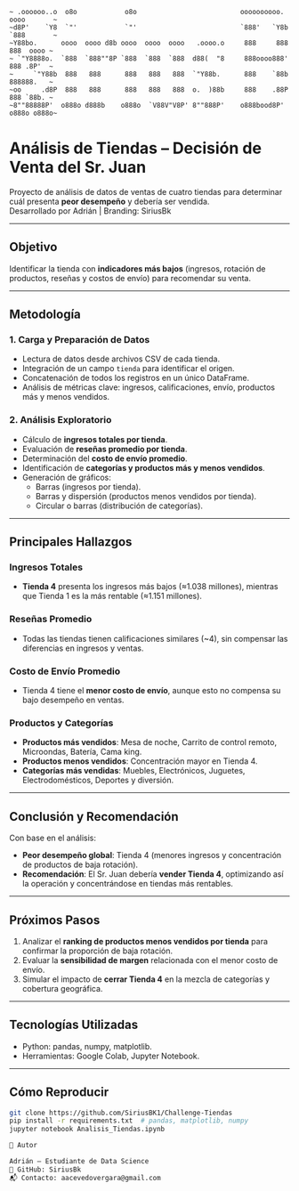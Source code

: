 ~~~~~~~~~~~~~~~~~~~~~~~~~~~~~~~~~~~~~~~~~~~~~~~~~~~~~~~~~~~~~~~~~~~~~~~~~~~~~~~~~~~
~ .oooooo..o  o8o            o8o                          oooooooooo.  oooo       ~
~d8P'    `Y8  `"'            `"'                          `888'   `Y8b `888       ~
~Y88bo.      oooo  oooo d8b oooo  oooo  oooo   .oooo.o     888     888  888  oooo ~
~ `"Y8888o.  `888  `888""8P `888  `888  `888  d88(  "8     888oooo888'  888 .8P'  ~
~     `"Y88b  888   888      888   888   888  `"Y88b.      888    `88b  888888.   ~
~oo     .d8P  888   888      888   888   888  o.  )88b     888    .88P  888 `88b. ~
~8""88888P'  o888o d888b    o888o  `V88V"V8P' 8""888P'    o888bood8P'  o888o o888o~
~~~~~~~~~~~~~~~~~~~~~~~~~~~~~~~~~~~~~~~~~~~~~~~~~~~~~~~~~~~~~~~~~~~~~~~~~~~~~~~~~~~

# Análisis de Tiendas – Decisión de Venta del Sr. Juan

Proyecto de análisis de datos de ventas de cuatro tiendas para determinar cuál presenta **peor desempeño** y debería ser vendida.  
Desarrollado por Adrián | Branding: SiriusBk  

---

## Objetivo  
Identificar la tienda con **indicadores más bajos** (ingresos, rotación de productos, reseñas y costos de envío) para recomendar su venta.  

---

## Metodología  

### 1. **Carga y Preparación de Datos**  
- Lectura de datos desde archivos CSV de cada tienda.  
- Integración de un campo `tienda` para identificar el origen.  
- Concatenación de todos los registros en un único DataFrame.  
- Análisis de métricas clave: ingresos, calificaciones, envío, productos más y menos vendidos.

### 2. **Análisis Exploratorio**  
- Cálculo de **ingresos totales por tienda**.  
- Evaluación de **reseñas promedio por tienda**.  
- Determinación del **costo de envío promedio**.  
- Identificación de **categorías y productos más y menos vendidos**.  
- Generación de gráficos:  
  - Barras (ingresos por tienda).  
  - Barras y dispersión (productos menos vendidos por tienda).  
  - Circular o barras (distribución de categorías).  

---

## Principales Hallazgos  

### Ingresos Totales
- **Tienda 4** presenta los ingresos más bajos (≈1.038 millones), mientras que Tienda 1 es la más rentable (≈1.151 millones).

### Reseñas Promedio
- Todas las tiendas tienen calificaciones similares (~4), sin compensar las diferencias en ingresos y ventas.

### Costo de Envío Promedio
- Tienda 4 tiene el **menor costo de envío**, aunque esto no compensa su bajo desempeño en ventas.

### Productos y Categorías
- **Productos más vendidos**: Mesa de noche, Carrito de control remoto, Microondas, Batería, Cama king.  
- **Productos menos vendidos**: Concentración mayor en Tienda 4.  
- **Categorías más vendidas**: Muebles, Electrónicos, Juguetes, Electrodomésticos, Deportes y diversión.  

---

## Conclusión y Recomendación

Con base en el análisis:

- **Peor desempeño global**: Tienda 4 (menores ingresos y concentración de productos de baja rotación).  
- **Recomendación**: El Sr. Juan debería **vender Tienda 4**, optimizando así la operación y concentrándose en tiendas más rentables.

---

## Próximos Pasos

1. Analizar el **ranking de productos menos vendidos por tienda** para confirmar la proporción de baja rotación.  
2. Evaluar la **sensibilidad de margen** relacionada con el menor costo de envío.  
3. Simular el impacto de **cerrar Tienda 4** en la mezcla de categorías y cobertura geográfica.  

---

## Tecnologías Utilizadas
- Python: pandas, numpy, matplotlib.  
- Herramientas: Google Colab, Jupyter Notebook.  

---

## Cómo Reproducir

```bash
git clone https://github.com/SiriusBK1/Challenge-Tiendas
pip install -r requirements.txt  # pandas, matplotlib, numpy
jupyter notebook Analisis_Tiendas.ipynb

👤 Autor

Adrián — Estudiante de Data Science
🔗 GitHub: SiriusBk
📬 Contacto: aacevedovergara@gmail.com
